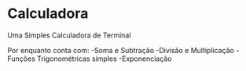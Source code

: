 # Calculadora
Uma Simples Calculadora de Terminal

Por enquanto conta com:
-Soma e Subtração
-Divisão e Multiplicação
-Funções Trigonométricas simples
-Exponenciação
